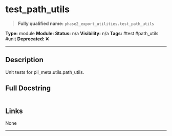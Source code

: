 # test_path_utils
> **Fully qualified name:** `phase2_export_utilities.test_path_utils`

**Type:** module
**Module:** 
**Status:** n/a
**Visibility:** n/a
**Tags:** #test #path_utils #unit
**Deprecated:** ❌

---

## Description
Unit tests for pil_meta.utils.path_utils.

## Full Docstring
```

```

## Links
None

---
